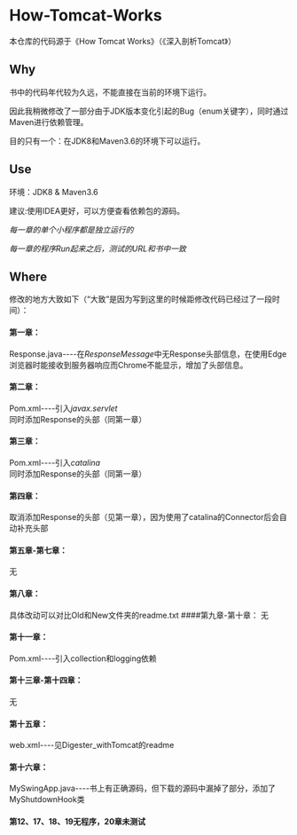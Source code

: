 # How-Tomcat-Works

本仓库的代码源于《How Tomcat Works》（《深入剖析Tomcat》）

## Why
书中的代码年代较为久远，不能直接在当前的环境下运行。  

因此我稍微修改了一部分由于JDK版本变化引起的Bug（enum关键字），同时通过Maven进行依赖管理。  

目的只有一个：在JDK8和Maven3.6的环境下可以运行。

## Use
环境：JDK8 & Maven3.6  

建议:使用IDEA更好，可以方便查看依赖包的源码。  

*每一章的单个小程序都是独立运行的*  

*每一章的程序Run起来之后，测试的URL和书中一致*

## Where
修改的地方大致如下（“大致”是因为写到这里的时候距修改代码已经过了一段时间）：  
#### 第一章：
Response.java----在*ResponseMessage*中无Response头部信息，在使用Edge浏览器时能接收到服务器响应而Chrome不能显示，增加了头部信息。
#### 第二章：
Pom.xml----引入*javax.servlet*  
同时添加Response的头部（同第一章）
#### 第三章：
Pom.xml----引入*catalina*  
同时添加Response的头部（同第一章）
#### 第四章：
取消添加Response的头部（见第一章），因为使用了catalina的Connector后会自动补充头部
#### 第五章-第七章：
无
#### 第八章：
具体改动可以对比Old和New文件夹的readme.txt
####第九章-第十章：
无
#### 第十一章：  
Pom.xml----引入collection和logging依赖
#### 第十三章-第十四章：
无
#### 第十五章：
web.xml----见Digester_withTomcat的readme
#### 第十六章：
MySwingApp.java----书上有正确源码，但下载的源码中漏掉了部分，添加了MyShutdownHook类
#### 第12、17、18、19无程序，20章未测试
